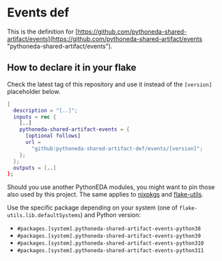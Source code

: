 # Events def

This is the definition for [https://github.com/pythoneda-shared-artifact/events](https://github.com/pythoneda-shared-artifact/events "pythoneda-shared-artifact/events").

## How to declare it in your flake

Check the latest tag of this repository and use it instead of the `[version]` placeholder below.

```nix
{
  description = "[..]";
  inputs = rec {
    [..]
    pythoneda-shared-artifact-events = {
      [optional follows]
      url =
        "github:pythoneda-shared-artifact-def/events/[version]";
    };
  };
  outputs = [..]
};
```

Should you use another PythonEDA modules, you might want to pin those also used by this project. The same applies to [nixpkgs](https://github.com/nixos/nixpkgs "nixpkgs") and [flake-utils](https://github.com/numtide/flake-utils "flake-utils").

Use the specific package depending on your system (one of `flake-utils.lib.defaultSystems`) and Python version:

- `#packages.[system].pythoneda-shared-artifact-events-python38` 
- `#packages.[system].pythoneda-shared-artifact-events-python39` 
- `#packages.[system].pythoneda-shared-artifact-events-python310` 
- `#packages.[system].pythoneda-shared-artifact-events-python311` 
